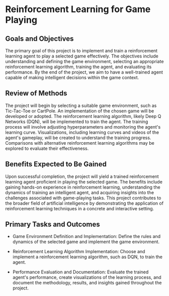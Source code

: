 # Reinforcement Learning for Game Playing

## Goals and Objectives

The primary goal of this project is to implement and train a reinforcement learning agent to play a selected game effectively. The objectives include understanding and defining the game environment, selecting an appropriate reinforcement learning algorithm, training the agent, and evaluating its performance. By the end of the project, we aim to have a well-trained agent capable of making intelligent decisions within the game context.

## Review of Methods 

The project will begin by selecting a suitable game environment, such as Tic-Tac-Toe or CartPole. An implementation of the chosen game will be developed or adopted. The reinforcement learning algorithm, likely Deep Q Networks (DQN), will be implemented to train the agent. The training process will involve adjusting hyperparameters and monitoring the agent's learning curve. Visualizations, including learning curves and videos of the agent's gameplay, will be created to understand the training progress. Comparisons with alternative reinforcement learning algorithms may be explored to evaluate their effectiveness.

## Benefits Expected to Be Gained

Upon successful completion, the project will yield a trained reinforcement learning agent proficient in playing the selected game. The benefits include gaining hands-on experience in reinforcement learning, understanding the dynamics of training an intelligent agent, and acquiring insights into the challenges associated with game-playing tasks. This project contributes to the broader field of artificial intelligence by demonstrating the application of reinforcement learning techniques in a concrete and interactive setting.

## Primary Tasks and Outcomes

- Game Environment Definition and Implementation: Define the rules and dynamics of the selected game and implement the game environment.

- Reinforcement Learning Algorithm Implementation: Choose and implement a reinforcement learning algorithm, such as DQN, to train the agent.

- Performance Evaluation and Documentation: Evaluate the trained agent's performance, create visualizations of the learning process, and document the methodology, results, and insights gained throughout the project.
